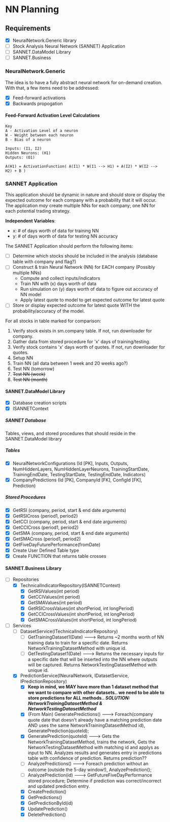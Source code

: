 # NN Planning

## Requirements
- [x] NeuralNetwork.Generic library
- [ ] Stock Analysis Neural Network (SANNET) Application
- [ ] SANNET.DataModel Library
- [ ] SANNET.Business

### NeuralNetwork.Generic
The idea is to have a fully abstract neural network for on-demand creation. With that, a few items need to be addressed:
- [x] Feed-forward activations
- [x] Backwards propogation

#### Feed-Forward Activation Level Calculations
```
Key
A - Activation Level of a neuron
W - Weight between each neuron
B - Bias of a neuron

Inputs: (I1, I2)
Hidden Neurons: (H1)
Outputs: (O1)

A(H1) = ActivationFunction( A(I1) * W(I1 --> H1) + A(I2) * W(I2 --> H2) + B )
```

### SANNET Application
This application should be dynamic in nature and should store or display the expected outcome for each company with a probability that it will occur. The application <i>may</i> create multiple NNs for each company; one NN for each potential trading strategy.

<b>Independent Variables</b>:
* x: # of days worth of data for training NN
* y: # of days worth of data for testing NN accuracy

The SANNET Application should perform the following items:
- [ ] Determine which stocks should be included in the analysis (database table with company and flag?)
- [ ] Construct & train Neural Network (NN) for EACH company (Possibly multiple NNs)
    * Compute and collect inputs/indicators
    * Train NN with (x) days worth of data
    * Run simulation on (y) days worth of data to figure out accuracy of NN model
    * Apply latest quote to model to get expected outcome for latest quote
- [ ] Store or display expected outcome for latest quote WITH the probability/accuracy of the model.

For all stocks in table marked for comparison:
 1. Verify stock exists in sm.company table. If not, run downloader for company.
 1. Gather data from stored procedure for 'x' days of training/testing.
 1. Verify stock contains 'x' days worth of quotes. If not, run downloader for quotes.
 1. Setup NN
 1. Train NN (all data between 1 week and 20 weeks ago?)
 1. Test NN (tomorrow)
 1. ~~Test NN (week)~~
 1. ~~Test NN (month)~~

#### SANNET.DataModel Library
- [x] Database creation scripts
- [x] ISANNETContext

##### SANNET Database
Tables, views, and stored procedures that should reside in the SANNET.DataModel library

##### Tables
- [x] NeuralNetworkConfigurations (Id [PK], Inputs, Outputs, NumHiddenLayers, NumHiddenLayerNeurons, TrainingStartDate, TrainingEndDate, TestingStartDate, TestingEndDate, Indicators)
- [x] CompanyPredictions (Id [PK], CompanyId [FK], ConfigId [FK], Prediction)

##### Stored Procedures
- [x] GetRSI (company, period, start & end date arguments)
- [x] GetRSICross (period1, period2)
- [x] GetCCI (company, period, start & end date arguments)
- [x] GetCCICross (period1, period2)
- [x] GetSMA (company, period, start & end date arguments)
- [x] GetSMACross (period1, period2)
- [x] GetFiveDayFuturePerformance(fromDate)
- [x] Create User Defined Table type
- [x] Create FUNCTION that returns table crosses
   
#### SANNET.Business Library
- [ ] Repositories
   - [x] TechnicalIndicatorRepository(ISANNETContext)
      - [x] GetRSIValues(int period)
      - [x] GetCCIValues(int period)
      - [x] GetSMAValues(int period)
      - [x] GetRSICrossValues(int shortPeriod, int longPeriod)
      - [x] GetCCICrossValues(int shortPeriod, int longPeriod)
      - [x] GetSMACrossValues(int shortPeriod, int longPeriod)
- [ ] Services
   - [ ] DatasetService(ITechnicalIndicatorRepository)
      - [ ] GetTrainingDataset1(Date) ---> Returns ~2 months worth of NN training data to train for a specific date. Returns NetworkTrainingDatasetMethod with unique id.
      - [ ] GetTestingDataset1(Date) ---> Returns the necessary inputs for a specific date that will be inserted into the NN where outputs will be captured. Returns NetworkTestingDatasetMethod with unique id.
   - [x] PredictionService(INeuralNetwork, IDatasetService, IPredictionRepository)
      - [x] <b>Keep in mind, we MAY have more than 1 dataset method that we want to compare with other datasets.. we need to be able to store predictions for ALL methods.. <i>SOLUTION: NetworkTrainingDatasetMethod & NetworkTestingDatasetMethod</i></b>
      - [x] (From Main) GeneratePredictions() ---> Foreach(company quote date that doesn't already have a matching prediction date AND uses the same NetworkTrainingDatasetMethod id), GeneratePrediction(quoteId);
      - [x] GeneratePrediction(quoteId) ---> Gets the NetworkTrainingDatasetMethod, trains the network, Gets the NetworkTestingDatasetMethod with matching id and applys as input to NN. Analyzes results and generates entry in predictions table with confidence of prediction. Returns prediction??
      - [ ] AnalyzePredictions() ---> Foreach prediction without an outcome (outside the 5-day window!), AnalyzePrediction();
      - [ ] AnalyzePrediction(id) ---> GetFutureFiveDayPerformance stored procedure; Determine if prediction was correct/incorrect and updated prediction entry.
      - [x] CreatePrediction()
      - [x] GetPredictions()
      - [x] GetPredictionById(id)
      - [x] UpdatePrediction()
      - [x] DeletePrediction()

